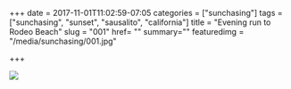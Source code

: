 +++
date = 2017-11-01T11:02:59-07:05
categories = ["sunchasing"]
tags = ["sunchasing", "sunset", "sausalito", "california"]
title = "Evening run to Rodeo Beach"
slug = "001"
href= ""
summary=""
featuredimg = "/media/sunchasing/001.jpg"

+++

<img src="/media/sunchasing/001.jpg" />